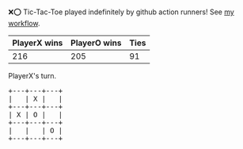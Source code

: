 :x::o: Tic-Tac-Toe played indefinitely by github action runners! See [my workflow](.github/workflows/play.yaml).

|PlayerX wins|PlayerO wins|Ties|
|-|-|-|
|216|205|91|

PlayerX's turn.

<pre>
+---+---+---+
|   | X |   |
+---+---+---+
| X | O |   |
+---+---+---+
|   |   | O |
+---+---+---+
</pre>